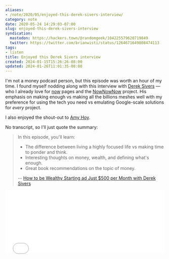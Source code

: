 ```yaml
---
aliases:
- /note/2020/05/enjoyed-this-derek-sivers-interview/
category: note
date: 2020-05-24 14:29:03-07:00
slug: enjoyed-this-derek-sivers-interview
syndication:
  mastodon: https://hackers.town/@randomgeek/104225579620719849
  twitter: https://twitter.com/brianwisti/status/1264671649808474113
tags:
- listen
title: Enjoyed this Derek Sivers interview
created: 2024-01-15T15:26:26-08:00
updated: 2024-01-26T11:01:35-08:00
---
```


I'm not a money podcast person, but this episode was worth an hour of my time.
I found myself nodding along with this interview with [Derek Sivers](https://sivers.org) — who I already love for [now](../../../page/now.md) pages and the [NowNowNow](https://nownownow.com/) project. His emphasis on making enough vs making all the billions meshes well with my preference for using the tech you need vs emulating Google-scale solutions for *every* project.

I also enjoyed the shout-out to [Amy Hoy](https://stackingthebricks.com/).

No transcript, so I'll just quote the summary:

 > 
 > In this episode, you'll learn:
 > 
 > * The difference between living a highly focused life vs making time to ponder and think.
 > * Interesting thoughts on money, wealth, and defining what's enough.
 > * Great book recommendations on the topic of money.
 > 
 > -- [How to be Wealthy Starting ad Just $500 per Month with Derek Sivers](https://blog.runnymede.com/how-to-be-wealthy-starting-at-just-500-per-month-with-derek-sivers)

<div style="position: relative; padding-bottom: 200px; height: 0; overflow: hidden;">
  <iframe
    style="position: absolute; top: 0; left: 0; width: 100%; height: 100%; border: 0;"
    src="//html5-player.libsyn.com/embed/episode/id/14476502/height/90/theme/custom/thumbnail/yes/direction/backward/render-playlist/no/custom-color/008969/"
    scrolling="no"  allowfullscreen webkitallowfullscreen mozallowfullscreen oallowfullscreen
  msallowfullscreen></iframe>
</div>
